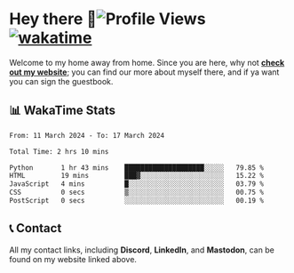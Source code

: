 # Hey there :wave:![Profile Views](https://komarev.com/ghpvc/?username=skifli) [![wakatime](https://wakatime.com/badge/user/b4317b02-0c6d-457b-82a4-a448b8a8d1df.svg)](https://wakatime.com/@b4317b02-0c6d-457b-82a4-a448b8a8d1df)

Welcome to my home away from home. Since you are here, why not [**check out my website**](https://skifli.pages.dev); you can find our more about myself there, and if ya want you can sign the guestbook.

## 📊 WakaTime Stats

<!--START_SECTION:waka-->

```txt
From: 11 March 2024 - To: 17 March 2024

Total Time: 2 hrs 10 mins

Python       1 hr 43 mins    ████████████████████░░░░░   79.85 %
HTML         19 mins         ███▓░░░░░░░░░░░░░░░░░░░░░   15.22 %
JavaScript   4 mins          █░░░░░░░░░░░░░░░░░░░░░░░░   03.79 %
CSS          0 secs          ▒░░░░░░░░░░░░░░░░░░░░░░░░   00.75 %
PostScript   0 secs          ░░░░░░░░░░░░░░░░░░░░░░░░░   00.19 %
```

<!--END_SECTION:waka-->

## 📞 Contact

All my contact links, including **Discord**, **LinkedIn**, and **Mastodon**, can be found on my website linked above.
